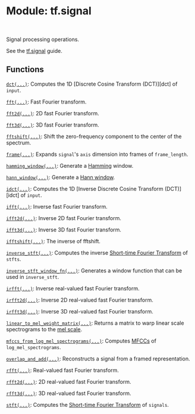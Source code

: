 <div itemscope itemtype="http://developers.google.com/ReferenceObject">
<meta itemprop="name" content="tf.signal" />
<meta itemprop="path" content="Stable" />
</div>

# Module: tf.signal


<table class="tfo-notebook-buttons tfo-api" align="left">
</table>



Signal processing operations.


See the [tf.signal](https://tensorflow.org/api_guides/python/contrib.signal)
guide.


[hamming]: https://en.wikipedia.org/wiki/Window_function#Hamming_window
[hann]: https://en.wikipedia.org/wiki/Window_function#Hann_window
[mel]: https://en.wikipedia.org/wiki/Mel_scale
[mfcc]: https://en.wikipedia.org/wiki/Mel-frequency_cepstrum
[stft]: https://en.wikipedia.org/wiki/Short-time_Fourier_transform

## Functions

[`dct(...)`](../tf/signal/dct.md): Computes the 1D [Discrete Cosine Transform (DCT)][dct] of `input`.

[`fft(...)`](../tf/signal/fft.md): Fast Fourier transform.

[`fft2d(...)`](../tf/signal/fft2d.md): 2D fast Fourier transform.

[`fft3d(...)`](../tf/signal/fft3d.md): 3D fast Fourier transform.

[`fftshift(...)`](../tf/signal/fftshift.md): Shift the zero-frequency component to the center of the spectrum.

[`frame(...)`](../tf/signal/frame.md): Expands `signal`'s `axis` dimension into frames of `frame_length`.

[`hamming_window(...)`](../tf/signal/hamming_window.md): Generate a [Hamming][hamming] window.

[`hann_window(...)`](../tf/signal/hann_window.md): Generate a [Hann window][hann].

[`idct(...)`](../tf/signal/idct.md): Computes the 1D [Inverse Discrete Cosine Transform (DCT)][idct] of `input`.

[`ifft(...)`](../tf/signal/ifft.md): Inverse fast Fourier transform.

[`ifft2d(...)`](../tf/signal/ifft2d.md): Inverse 2D fast Fourier transform.

[`ifft3d(...)`](../tf/signal/ifft3d.md): Inverse 3D fast Fourier transform.

[`ifftshift(...)`](../tf/signal/ifftshift.md): The inverse of fftshift.

[`inverse_stft(...)`](../tf/signal/inverse_stft.md): Computes the inverse [Short-time Fourier Transform][stft] of `stfts`.

[`inverse_stft_window_fn(...)`](../tf/signal/inverse_stft_window_fn.md): Generates a window function that can be used in `inverse_stft`.

[`irfft(...)`](../tf/signal/irfft.md): Inverse real-valued fast Fourier transform.

[`irfft2d(...)`](../tf/signal/irfft2d.md): Inverse 2D real-valued fast Fourier transform.

[`irfft3d(...)`](../tf/signal/irfft3d.md): Inverse 3D real-valued fast Fourier transform.

[`linear_to_mel_weight_matrix(...)`](../tf/signal/linear_to_mel_weight_matrix.md): Returns a matrix to warp linear scale spectrograms to the [mel scale][mel].

[`mfccs_from_log_mel_spectrograms(...)`](../tf/signal/mfccs_from_log_mel_spectrograms.md): Computes [MFCCs][mfcc] of `log_mel_spectrograms`.

[`overlap_and_add(...)`](../tf/signal/overlap_and_add.md): Reconstructs a signal from a framed representation.

[`rfft(...)`](../tf/signal/rfft.md): Real-valued fast Fourier transform.

[`rfft2d(...)`](../tf/signal/rfft2d.md): 2D real-valued fast Fourier transform.

[`rfft3d(...)`](../tf/signal/rfft3d.md): 3D real-valued fast Fourier transform.

[`stft(...)`](../tf/signal/stft.md): Computes the [Short-time Fourier Transform][stft] of `signals`.



